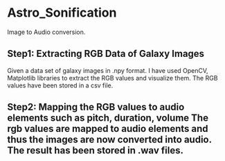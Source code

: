 # Astro_Sonification
Image to Audio conversion.

**<h2>Step1: Extracting RGB Data of Galaxy Images</h2>**
Given a data set of galaxy images in .npy format. I have used OpenCV, Matplotlib libraries to extract the RGB values and visualize them. 
The RGB values have been stored in a csv file.

**<h2>Step2: Mapping the RGB values to audio elements such as pitch, duration, volume**
The rgb values are mapped to audio elements and thus the images are now converted into audio. The result has been stored in .wav files.
